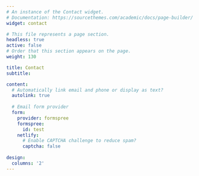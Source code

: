 ```yaml
---
# An instance of the Contact widget.
# Documentation: https://sourcethemes.com/academic/docs/page-builder/
widget: contact

# This file represents a page section.
headless: true
active: false
# Order that this section appears on the page.
weight: 130

title: Contact
subtitle:

content:
  # Automatically link email and phone or display as text?
  autolink: true
  
  # Email form provider
  form:
    provider: formspree
    formspree:
      id: test
    netlify:
      # Enable CAPTCHA challenge to reduce spam?
      captcha: false
  
design:
  columns: '2'
---
```

